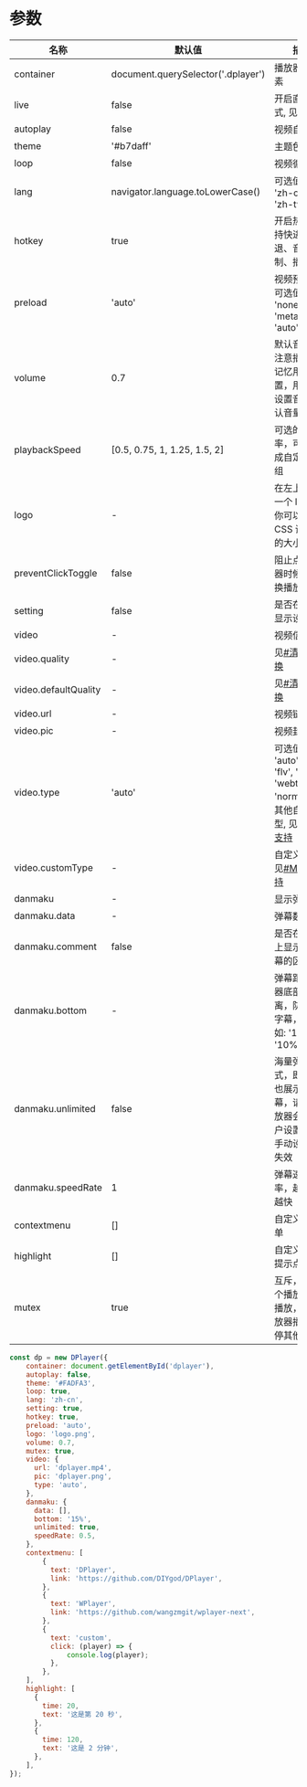 # 参数

| 名称                 | 默认值                             | 描述                                                                                                             |
| -------------------- | ---------------------------------- | ---------------------------------------------------------------------------------------------------------------- |
| container            | document.querySelector('.dplayer') | 播放器容器元素                                                                                                   |
| live                 | false                              | 开启直播模式, 见[#直播](/guide/live#直播)                                                                        |
| autoplay             | false                              | 视频自动播放                                                                                                     |
| theme                | '#b7daff'                          | 主题色                                                                                                           |
| loop                 | false                              | 视频循环播放                                                                                                     |
| lang                 | navigator.language.toLowerCase()   | 可选值: 'en', 'zh-cn', 'zh-tw'                                                                                   |
| hotkey               | true                               | 开启热键，支持快进、快退、音量控制、播放暂停                                                                     |
| preload              | 'auto'                             | 视频预加载，可选值: 'none', 'metadata', 'auto'                                                                   |
| volume               | 0.7                                | 默认音量，请注意播放器会记忆用户设置，用户手动设置音量后默认音量即失效                                           |
| playbackSpeed        | [0.5, 0.75, 1, 1.25, 1.5, 2]       | 可选的播放速率，可以设置成自定义的数组                                                                           |
| logo                 | -                                  | 在左上角展示一个 logo，你可以通过 CSS 调整它的大小和位置                                                         |
| preventClickToggle   | false                              | 阻止点击播放器时候自动切换播放/暂停                                                                              |
| setting              | false                              | 是否在播放器显示设置按钮                                                                                         |
| video                | -                                  | 视频信息                                                                                                         |
| video.quality        | -                                  | 见[#清晰度切换](/guide/quality#清晰度切换)                                                                       |
| video.defaultQuality | -                                  | 见[#清晰度切换](/guide/quality#清晰度切换)                                                                       |
| video.url            | -                                  | 视频链接                                                                                                         |
| video.pic            | -                                  | 视频封面                                                                                                         |
| video.type           | 'auto'                             | 可选值: 'auto', 'hls', 'flv', 'dash', 'webtorrent', 'normal' 或其他自定义类型, 见[#MSE 支持](/guide/mse#MSE支持) |
| video.customType     | -                                  | 自定义类型, 见[#MSE 支持](/guide/mse#MSE支持)                                                                    |
| danmaku              | -                                  | 显示弹幕                                                                                                         |
| danmaku.data         | -                                  | 弹幕数据                                                                                                         |
| danmaku.comment      | false                              | 是否在播放器上显示发送弹幕的区域                                                                                 |
| danmaku.bottom       | -                                  | 弹幕距离播放器底部的距离，防止遮挡字幕，取值形如: '10px' '10%'                                                   |
| danmaku.unlimited    | false                              | 海量弹幕模式，即使重叠也展示全部弹幕，请注意播放器会记忆用户设置，用户手动设置后即失效                           |
| danmaku.speedRate    | 1                                  | 弹幕速度倍率，越大速度越快                                                                                       |
| contextmenu          | []                                 | 自定义右键菜单                                                                                                   |
| highlight            | []                                 | 自定义进度条提示点                                                                                               |
| mutex                | true                               | 互斥，阻止多个播放器同时播放，当前播放器播放时暂停其他播放器                                                     |

```js
const dp = new DPlayer({
    container: document.getElementById('dplayer'),
    autoplay: false,
    theme: '#FADFA3',
    loop: true,
    lang: 'zh-cn',
    setting: true,
    hotkey: true,
    preload: 'auto',
    logo: 'logo.png',
    volume: 0.7,
    mutex: true,
    video: {
      url: 'dplayer.mp4',
      pic: 'dplayer.png',
      type: 'auto',
    },
    danmaku: {
      data: [],
      bottom: '15%',
      unlimited: true,
      speedRate: 0.5,
    },
    contextmenu: [
        {
          text: 'DPlayer',
          link: 'https://github.com/DIYgod/DPlayer',
        },
        {
          text: 'WPlayer',
          link: 'https://github.com/wangzmgit/wplayer-next',
        },
        {
          text: 'custom',
          click: (player) => {
              console.log(player);
          },
        },
    ],
    highlight: [
      {
        time: 20,
        text: '这是第 20 秒',
      },
      {
        time: 120,
        text: '这是 2 分钟',
      },
    ],
});
```

